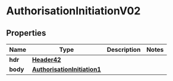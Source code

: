 

# AuthorisationInitiationV02

## Properties

Name | Type | Description | Notes
------------ | ------------- | ------------- | -------------
**hdr** | [**Header42**](Header42.md) |  | 
**body** | [**AuthorisationInitiation1**](AuthorisationInitiation1.md) |  | 



